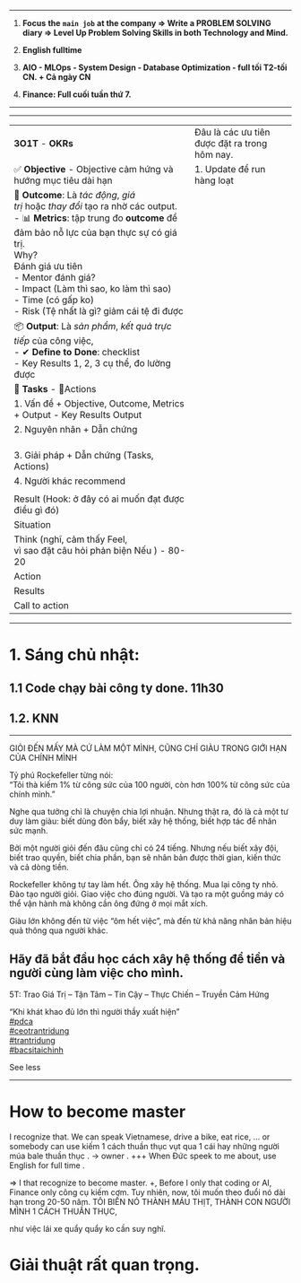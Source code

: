 
---
1. **Focus** **the** **`main job`** **at the company => Write a PROBLEM SOLVING diary => Level Up Problem Solving Skills in both Technology and Mind.**
    
2. **English fulltime**
    
3. **AIO - MLOps - System Design - Database Optimization - full tối T2-tối CN. + Cả ngày CN**
    
4. **Finance: Full cuối tuần thứ 7.**

---


---

|                                                                                                                                                                                                                                                                                                                                               |                                               |
| --------------------------------------------------------------------------------------------------------------------------------------------------------------------------------------------------------------------------------------------------------------------------------------------------------------------------------------------- | --------------------------------------------- |
| **3O1T** - **OKRs**                                                                                                                                                                                                                                                                                                                           | Đâu là các ưu tiên được đặt ra trong hôm nay. |
| ✅ **Objective** - Objective cảm hứng và hướng mục tiêu dài hạn                                                                                                                                                                                                                                                                                | 1. Update để run hàng loạt                    |
| 🎯 **Outcome**: Là _tác động_, _giá trị_ hoặc _thay đổi_ tạo ra nhờ các output.<br>- 📊 **Metrics**: tập trung đo **outcome** để đảm bảo nỗ lực của bạn thực sự có giá trị.<br>Why?<br>Đánh giá ưu tiên <br>- Mentor đánh giá? <br>- Impact (Làm thì sao, ko làm thì sao)<br>- Time (có gấp ko)<br>- Risk (Tệ nhất là gì? giảm cái tệ đi được |                                               |
| 📦 **Output**: Là _sản phẩm_, _kết quả trực tiếp_ của công việc,<br>- ✔ **Define to Done**: checklist<br>- Key Results 1, 2, 3 cụ thể, đo lường được                                                                                                                                                                                          |                                               |
| 🧩 **Tasks** - 🧩Actions                                                                                                                                                                                                                                                                                                                      |                                               |
| 1. Vấn đề + Objective, Outcome, Metrics + Output - Key Results Output<br>                                                                                                                                                                                                                                                                     |                                               |
| 2. Nguyên nhân + Dẫn chứng<br> <br>                                                                                                                                                                                                                                                                                                           |                                               |
| 3. Giải pháp + Dẫn chứng (Tasks, Actions)                                                                                                                                                                                                                                                                                                     |                                               |
| 4. Người khác recommend                                                                                                                                                                                                                                                                                                                       |                                               |
|                                                                                                                                                                                                                                                                                                                                               |                                               |
| Result (Hook: ở đây có ai muốn đạt được điều gì đó)                                                                                                                                                                                                                                                                                           |                                               |
| Situation                                                                                                                                                                                                                                                                                                                                     |                                               |
| Think (nghĩ, cảm thấy Feel, <br>vì sao đặt câu hỏi phản biện Nếu ) - 80-20                                                                                                                                                                                                                                                                    |                                               |
| Action                                                                                                                                                                                                                                                                                                                                        |                                               |
| Results                                                                                                                                                                                                                                                                                                                                       |                                               |
| Call to action                                                                                                                                                                                                                                                                                                                                |                                               |

---
# 1. Sáng chủ nhật: 
## 1.1 Code chạy bài công ty done. 11h30
## 1.2. KNN

---
GIỎI ĐẾN MẤY MÀ CỨ LÀM MỘT MÌNH, CŨNG CHỈ GIÀU TRONG GIỚI HẠN CỦA CHÍNH MÌNH  
  
Tỷ phú Rockefeller từng nói:  
“Tôi thà kiếm 1% từ công sức của 100 người, còn hơn 100% từ công sức của chính mình.”  
  
Nghe qua tưởng chỉ là chuyện chia lợi nhuận. Nhưng thật ra, đó là cả một tư duy làm giàu: biết dùng đòn bẩy, biết xây hệ thống, biết hợp tác để nhân sức mạnh.  
  
Bởi một người giỏi đến đâu cũng chỉ có 24 tiếng. Nhưng nếu biết xây đội, biết trao quyền, biết chia phần, bạn sẽ nhân bản được thời gian, kiến thức và cả dòng tiền.  
  
Rockefeller không tự tay làm hết. Ông xây hệ thống. Mua lại công ty nhỏ. Đào tạo người giỏi. Giao việc cho đúng người. Và tạo ra một guồng máy có thể vận hành mà không cần ông đứng ở mọi mắt xích.  
  
Giàu lớn không đến từ việc “ôm hết việc”, mà đến từ khả năng nhân bản hiệu quả thông qua người khác.  
  
Hãy đã bắt đầu học cách xây hệ thống để tiền và người cùng làm việc cho mình.  
----------  
5T: Trao Giá Trị – Tận Tâm – Tin Cậy – Thực Chiến – Truyền Cảm Hứng  
  
“Khi khát khao đủ lớn thì người thầy xuất hiện”  
[#pdca](https://www.facebook.com/hashtag/pdca?__eep__=6&__cft__[0]=AZWXMSAiubv_8VmHQTz7NAejXys5UdVE-DTBChfMSlApLO7ao57ZZS1pSqD-sbB5k3vKbagVnk4HunOVsd3deNEW6-3_aQaRrgq4gGRlmFPIM8xRW4nkNG04EcAFQGwO2smidbyctfzOSVVP-ukFsNUbcH7c2HeZ-gIp5HeP18rs_J3Pi4PLViP5H2IlnaJoviSNE4cL2MeKAGQwCBlYCsyN&__tn__=*NK*F)  
[#ceotrantridung](https://www.facebook.com/hashtag/ceotrantridung?__eep__=6&__cft__[0]=AZWXMSAiubv_8VmHQTz7NAejXys5UdVE-DTBChfMSlApLO7ao57ZZS1pSqD-sbB5k3vKbagVnk4HunOVsd3deNEW6-3_aQaRrgq4gGRlmFPIM8xRW4nkNG04EcAFQGwO2smidbyctfzOSVVP-ukFsNUbcH7c2HeZ-gIp5HeP18rs_J3Pi4PLViP5H2IlnaJoviSNE4cL2MeKAGQwCBlYCsyN&__tn__=*NK*F)  
[#trantridung](https://www.facebook.com/hashtag/trantridung?__eep__=6&__cft__[0]=AZWXMSAiubv_8VmHQTz7NAejXys5UdVE-DTBChfMSlApLO7ao57ZZS1pSqD-sbB5k3vKbagVnk4HunOVsd3deNEW6-3_aQaRrgq4gGRlmFPIM8xRW4nkNG04EcAFQGwO2smidbyctfzOSVVP-ukFsNUbcH7c2HeZ-gIp5HeP18rs_J3Pi4PLViP5H2IlnaJoviSNE4cL2MeKAGQwCBlYCsyN&__tn__=*NK*F)  
[#bacsitaichinh](https://www.facebook.com/hashtag/bacsitaichinh?__eep__=6&__cft__[0]=AZWXMSAiubv_8VmHQTz7NAejXys5UdVE-DTBChfMSlApLO7ao57ZZS1pSqD-sbB5k3vKbagVnk4HunOVsd3deNEW6-3_aQaRrgq4gGRlmFPIM8xRW4nkNG04EcAFQGwO2smidbyctfzOSVVP-ukFsNUbcH7c2HeZ-gIp5HeP18rs_J3Pi4PLViP5H2IlnaJoviSNE4cL2MeKAGQwCBlYCsyN&__tn__=*NK*F) 

See less


---
# How to become master 
I recognize that. We can speak Vietnamese, drive a bike, eat rice, ... 
or somebody can use kiếm 1 cách thuần thục vụt qua 1 cái hay những người múa bale thuần thục . -> owner . +++ When Đức speek to me about, use English for full time . 

=> I that recognize to become master. 
+, Before I only that coding or AI, Finance only công cụ kiếm cơm. 
Tuy nhiên, now, tôi muốn theo đuổi nó dài hạn trong 20-50 năm. TÔI BIẾN NÓ THÀNH MÁU THỊT, THÀNH CON NGƯỜI MÌNH 1 CÁCH THUẦN THỤC, 

như việc lái xe quẩy quẩy ko cần suy nghĩ. 


# Giải thuật rất quan trọng. 
